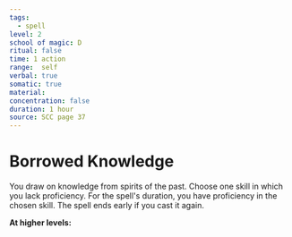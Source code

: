 ```yaml
---
tags:
  - spell
level: 2
school of magic: D
ritual: false
time: 1 action
range:  self
verbal: true
somatic: true
material: 
concentration: false
duration: 1 hour
source: SCC page 37
---
```

# Borrowed Knowledge
You draw on knowledge from spirits of the past. Choose one skill in which you lack proficiency. For the spell's duration, you have proficiency in the chosen skill. The spell ends early if you cast it again.

**At higher levels:** 